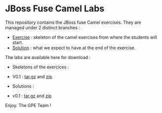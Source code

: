 # JBoss Fuse Camel Labs

This repository contains the JBoss fuse Camel exercises. They are managed under 2 distinct branches : 

* [Exercise](https://github.com/gpe-mw-training/camel-labs/tree/exercise) : skeleton of the camel exercises from where the students will start.
* [Solution](https://github.com/gpe-mw-training/camel-labs/tree/solution) : what we expect to have at the end of the exercise.

The labs are available here for download : 

* Skeletons of the exercices :
- V0.1 : [tar.gz](https://github.com/gpe-mw-training/camel-labs/archive/v0.1-exercise.tar.gz) and [zip](https://github.com/gpe-mw-training/camel-labs/archive/v0.1-exercise.zip)

* Solutions :
- v0.1 : [tar.gz](https://github.com/gpe-mw-training/camel-labs/archive/v0.1-solution.tar.gz) and [zip](https://github.com/gpe-mw-training/camel-labs/archive/v0.1-solution.zip)

Enjoy. The GPE Team !
